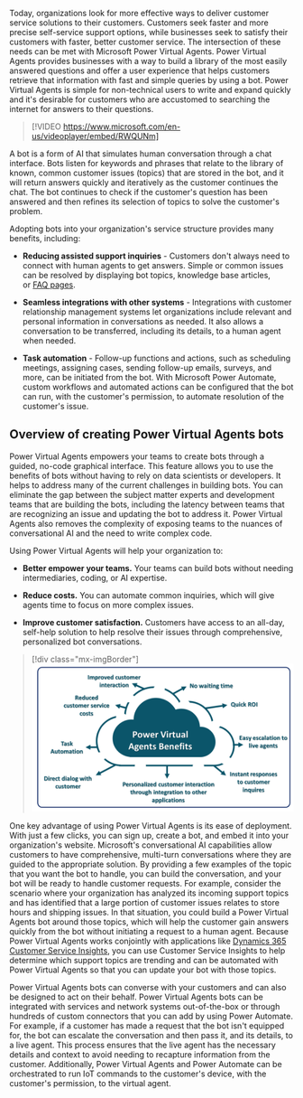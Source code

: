 Today, organizations look for more effective ways to deliver customer service solutions to their customers. Customers seek faster and more precise self-service support options, while businesses seek to satisfy their customers with faster, better customer service. The intersection of these needs can be met with Microsoft Power Virtual Agents. Power Virtual Agents provides businesses with a way to build a library of the most easily answered questions and offer a user experience that helps customers retrieve that information with fast and simple queries by using a bot. Power Virtual Agents is simple for non-technical users to write and expand quickly and it's desirable for customers who are accustomed to searching the internet for answers to their questions.

> [!VIDEO https://www.microsoft.com/en-us/videoplayer/embed/RWQUNm]

A bot is a form of AI that simulates human conversation through a chat interface. Bots listen for keywords and phrases that relate to the library of known, common customer issues (topics) that are stored in the bot, and it will return answers quickly and iteratively as the customer continues the chat. The bot continues to check if the customer's question has been answered and then refines its selection of topics to solve the customer's problem.

Adopting bots into your organization's service structure provides many benefits, including:

- **Reducing assisted support inquiries** - Customers don't always need to connect with human agents to get answers. Simple or common issues can be resolved by displaying bot topics, knowledge base articles, or [FAQ pages](https://blog.hubspot.com/service/faq-page?_ga=2.166730110.1354676710.1559054333-933118289.1529345498/?azure-portal=true).

- **Seamless integrations with other systems** - Integrations with customer relationship management systems let organizations include relevant and personal information in conversations as needed. It also allows a conversation to be transferred, including its details, to a human agent when needed.

- **Task automation** - Follow-up functions and actions, such as scheduling meetings, assigning cases, sending follow-up emails, surveys, and more, can be initiated from the bot. With Microsoft Power Automate, custom workflows and automated actions can be configured that the bot can run, with the customer's permission, to automate resolution of the customer's issue.

## Overview of creating Power Virtual Agents bots

Power Virtual Agents empowers your teams to create bots through a guided, no-code graphical interface. This feature allows you to use the benefits of bots without having to rely on data scientists or developers. It helps to address many of the current challenges in building bots. You can eliminate the gap between the subject matter experts and development teams that are building the bots, including the latency between teams that are recognizing an issue and updating the bot to address it. Power Virtual Agents also removes the complexity of exposing teams to the nuances of conversational AI and the need to write complex code.

Using Power Virtual Agents will help your organization to:

-   **Better empower your teams.** Your teams can build bots without needing intermediaries, coding, or AI expertise.

-   **Reduce costs.** You can automate common inquiries, which will give agents time to focus on more complex issues.

-   **Improve customer satisfaction.** Customers have access to an all-day, self-help solution to help resolve their issues through comprehensive, personalized bot conversations.

> [!div class="mx-imgBorder"]
> [![Diagram of key advantages of Power Virtual Agents.](../media/power-virtual-agents-1-1-ss.png)](../media/power-virtual-agents-1-1-ss.png#lightbox)

One key advantage of using Power Virtual Agents is its ease of deployment. With just a few clicks, you can sign up, create a bot, and embed it into your organization's website. Microsoft's conversational AI capabilities allow customers to have comprehensive, multi-turn conversations where they are guided to the appropriate solution. By providing a few examples of the topic that you want the bot to handle, you can build the conversation, and your bot will be ready to handle customer requests. For example, consider the scenario where your organization has analyzed its incoming support topics and has identified that a large portion of customer issues relates to store hours and shipping issues. In that situation, you could build a Power Virtual Agents bot around those topics, which will help the customer gain answers quickly from the bot without initiating a request to a human agent. Because Power Virtual Agents works conjointly with applications like [Dynamics 365 Customer Service Insights](https://dynamics.microsoft.com/ai/customer-service-insights/?azure-portal=true), you can use Customer Service Insights to help determine which support topics are trending and can be automated with Power Virtual Agents so that you can update your bot with those topics.

Power Virtual Agents bots can converse with your customers and can also be designed to act on their behalf. Power Virtual Agents bots can be integrated with services and network systems out-of-the-box or through hundreds of custom connectors that you can add by using Power Automate. For example, if a customer has made a request that the bot isn't equipped for, the bot can escalate the conversation and then pass it, and its details, to a live agent. This process ensures that the live agent has the necessary details and context to avoid needing to recapture information from the customer. Additionally, Power Virtual Agents and Power Automate can be orchestrated to run IoT commands to the customer's device, with the customer's permission, to the virtual agent.
